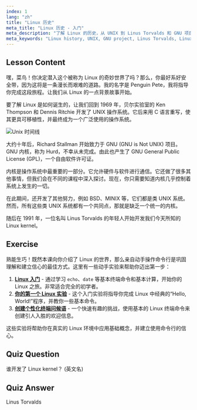 ```yaml
---
index: 1
lang: "zh"
title: "Linux 历史"
meta_title: "Linux 历史 - 入门"
meta_description: "了解 Linux 的历史，从 UNIX 到 Linus Torvalds 和 GNU 项目。了解其起源和演变，适合初学者。"
meta_keywords: "Linux history, UNIX, GNU project, Linus Torvalds, Linux kernel, beginner Linux, Linux tutorial, Linux guide"
---
```


## Lesson Content

嘿，菜鸟！你决定潜入这个被称为 Linux 的奇妙世界了吗？那么，你最好系好安全带，因为这将是一条漫长而艰难的道路。我的名字是 Penguin Pete，我将指导你完成这段旅程。让我们从 Linux 的一点背景故事开始。

要了解 Linux 是如何诞生的，让我们回到 1969 年，贝尔实验室的 Ken Thompson 和 Dennis Ritchie 开发了 UNIX 操作系统。它后来用 C 语言重写，使其更具可移植性，并最终成为一个广泛使用的操作系统。

![Unix 时间线](https://file.labex.io/images/ed9c245d-e8be-4287-bf34-67750b042542.jpg)

大约十年后，Richard Stallman 开始致力于 GNU (GNU is Not UNIX) 项目。GNU 内核，称为 Hurd，不幸从未完成。由此也产生了 GNU General Public License (GPL)，一个自由软件许可证。

内核是操作系统中最重要的一部分。它允许硬件与软件进行通信。它还做了很多其他事情，但我们会在不同的课程中深入探讨。现在，你只需要知道内核几乎控制着系统上发生的一切。

在此期间，还开发了其他努力，例如 BSD、MINIX 等，它们都是类 UNIX 系统。然而，所有这些类 UNIX 系统都有一个共同点，那就是缺乏一个统一的内核。

随后在 1991 年，一位名叫 Linus Torvalds 的年轻人开始开发我们今天所知的 Linux kernel。

## Exercise

熟能生巧！既然本课向你介绍了 Linux 的世界，那么亲自动手操作命令行是巩固理解和建立信心的最佳方式。这里有一些动手实验来帮助你迈出第一步：

1. **[Linux 入门](https://labex.io/zh/labs/linux-getting-started-with-linux-446315)** - 通过学习 `echo`、`date` 等基本终端命令和基本计算，开始你的 Linux 之旅。非常适合完全的初学者。
2. **[你的第一个 Linux 实验](https://labex.io/zh/labs/linux-your-first-linux-lab-270253)** - 这个入门实验将指导你完成 Linux 中经典的“Hello, World!”程序，并教你一些基本命令。
3. **[创建个性化终端问候语](https://labex.io/zh/labs/linux-create-personalized-terminal-greeting-446322)** - 一个快速有趣的挑战，使用基本的 Linux 终端命令来创建引人入胜的欢迎信息。

这些实验将帮助你在真实的 Linux 环境中应用基础概念，并建立使用命令行的信心。

## Quiz Question

谁开发了 Linux kernel？ (英文名)

## Quiz Answer

Linus Torvalds
